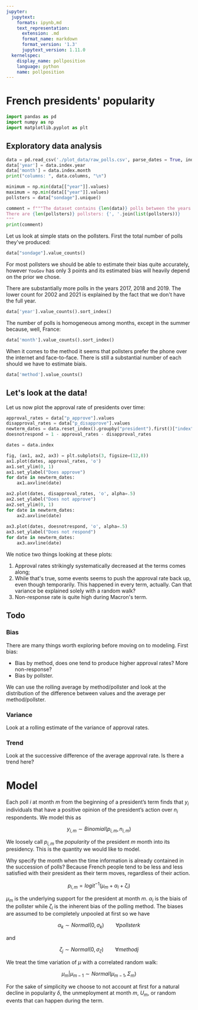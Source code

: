 ```yaml
---
jupyter:
  jupytext:
    formats: ipynb,md
    text_representation:
      extension: .md
      format_name: markdown
      format_version: '1.3'
      jupytext_version: 1.11.0
  kernelspec:
    display_name: pollposition
    language: python
    name: pollposition
---
```


# French presidents' popularity

```python
import pandas as pd
import numpy as np
import matplotlib.pyplot as plt
```

## Exploratory data analysis

```python
data = pd.read_csv('./plot_data/raw_polls.csv', parse_dates = True, index_col="Unnamed: 0")
data['year'] = data.index.year
data['month'] = data.index.month
print("columns: ", data.columns, "\n")

minimum = np.min(data[["year"]].values)
maximum = np.min(data[["year"]].values)
pollsters = data["sondage"].unique()

comment = f"""The dataset contains {len(data)} polls between the years {minimum} and {maximum}.
There are {len(pollsters)} pollsters: {', '.join(list(pollsters))}
"""       
print(comment)
```

Let us look at simple stats on the pollsters. First the total number of polls they've produced:

```python
data["sondage"].value_counts()
```

For most pollsters we should be able to estimate their bias quite accurately, however `YouGov` has only 3 points and its estimated bias will heavily depend on the prior we chose.


There are substantially more polls in the years 2017, 2018 and 2019. The lower count for 2002 and 2021 is explained by the fact that we don't have the full year.

```python
data['year'].value_counts().sort_index()
```

The number of polls is homogeneous among months, except in the summer because, well, France:

```python
data['month'].value_counts().sort_index()
```

When it comes to the method it seems that pollsters prefer the phone over the internet and face-to-face. There is still a substantial number of each should we have to estimate biais.

```python
data['method'].value_counts()
```

## Let's look at the data!


Let us now plot the approval rate of presidents over time:

```python
approval_rates = data["p_approve"].values
disapproval_rates = data["p_disapprove"].values
newterm_dates = data.reset_index().groupby("president").first()["index"].values
doesnotrespond = 1 - approval_rates - disapproval_rates

dates = data.index

fig, (ax1, ax2, ax3) = plt.subplots(3, figsize=(12,8))
ax1.plot(dates, approval_rates, 'o')
ax1.set_ylim(0, 1)
ax1.set_ylabel("Does approve")
for date in newterm_dates:
    ax1.axvline(date)

ax2.plot(dates, disapproval_rates, 'o', alpha=.5)
ax2.set_ylabel("Does not approve")
ax2.set_ylim(0, 1)
for date in newterm_dates:
    ax2.axvline(date)
    
ax3.plot(dates, doesnotrespond, 'o', alpha=.5)
ax3.set_ylabel("Does not respond")
for date in newterm_dates:
    ax3.axvline(date)
```

We notice two things looking at these plots:

1. Approval rates strikingly systematically decreased at the terms comes along;
2. While that's true, some events seems to push the approval rate back up, even though temporarily. This happened in every term, actually. Can that variance be explained solely with a random walk?
3. Non-response rate is quite high during Macron's term.


## Todo

### Bias

There are many things worth exploring before moving on to modeling. First bias:

- Bias by method, does one tend to produce higher approval rates? More
  non-response?
- Bias by pollster. 

We can use the rolling average by method/pollster and look at the distribution
of the difference between values and the average per method/pollster.

### Variance

Look at a rolling estimate of the variance of approval rates.

### Trend

Look at the successive difference of the average approval rate. Is there a trend
here?

# Model

Each poll $i$ at month $m$ from the beginning of a president’s term finds that
$y_i$ individuals that have a positive opinion of the president’s action over
$n_i$ respondents. We model this as

$$y_{i,m} \sim Binomial(p_{i,m}, n_{i,m})$$

We loosely call $p_{i,m}$ the *popularity* of the president $m$ month into its
presidency. This is the quantity we would like to model.

Why specify the month when the time information is already contained in the
succession of polls? Because French people tend to be less and less satisfied
with their president as their term moves, regardless of their action.

$$p_{i,m} = logit^{-1}(\mu_m + \alpha_i + \zeta_i)$$

$\mu_m$ is the underlying support for the president at month $m$. $\alpha_i$ is
the biais of the pollster while $\zeta_i$ is the inherent bias of the polling
method. The biases are assumed to be completely unpooled at first so we have

$$\alpha_k \sim Normal(0, \sigma_k)\qquad \forall pollster k$$

and 

$$\zeta_j \sim Normal(0, \sigma_\zeta)\qquad \forall method j$$

We treat the time variation of $\mu$ with a correlated random walk:

$$\mu_m | \mu_{m-1} \sim Normal(\mu_{m-1}, \Sigma_m)$$

For the sake of simplicity we choose to not account at first for a natural
decline in popularity $\delta$, the unmeployment at month $m$, $U_m$, or
random events that can happen during the term. 

